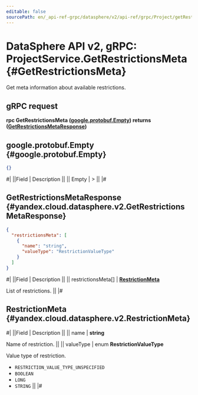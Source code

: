 ```yaml
---
editable: false
sourcePath: en/_api-ref-grpc/datasphere/v2/api-ref/grpc/Project/getRestrictionsMeta.md
---
```


# DataSphere API v2, gRPC: ProjectService.GetRestrictionsMeta {#GetRestrictionsMeta}

Get meta information about available restrictions.

## gRPC request

**rpc GetRestrictionsMeta ([google.protobuf.Empty](https://developers.google.com/protocol-buffers/docs/reference/google.protobuf#google.protobuf.Empty)) returns ([GetRestrictionsMetaResponse](#yandex.cloud.datasphere.v2.GetRestrictionsMetaResponse))**

## google.protobuf.Empty {#google.protobuf.Empty}

```json
{}
```

#|
||Field | Description ||
|| Empty | > ||
|#

## GetRestrictionsMetaResponse {#yandex.cloud.datasphere.v2.GetRestrictionsMetaResponse}

```json
{
  "restrictionsMeta": [
    {
      "name": "string",
      "valueType": "RestrictionValueType"
    }
  ]
}
```

#|
||Field | Description ||
|| restrictionsMeta[] | **[RestrictionMeta](#yandex.cloud.datasphere.v2.RestrictionMeta)**

List of restrictions. ||
|#

## RestrictionMeta {#yandex.cloud.datasphere.v2.RestrictionMeta}

#|
||Field | Description ||
|| name | **string**

Name of restriction. ||
|| valueType | enum **RestrictionValueType**

Value type of restriction.

- `RESTRICTION_VALUE_TYPE_UNSPECIFIED`
- `BOOLEAN`
- `LONG`
- `STRING` ||
|#